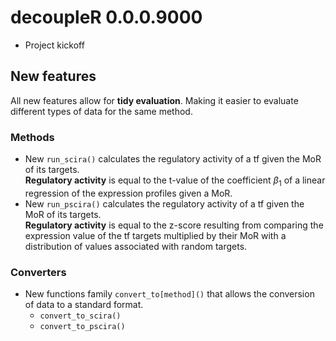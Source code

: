# decoupleR 0.0.0.9000
* Project kickoff

## New features

All new features allow for **tidy evaluation**. Making it easier to evaluate
different types of data for the same method.

### Methods

*  New `run_scira()` calculates the regulatory activity of a tf given the MoR of its targets.  
   **Regulatory activity** is equal to the t-value of the coefficient $\beta_{1}$
   of a linear regression of the expression profiles given a MoR.
* New `run_pscira()` calculates the regulatory activity of a tf given the MoR of its targets.  
  **Regulatory activity** is equal to the z-score resulting from comparing the
  expression value of the tf targets multiplied by their MoR with a 
  distribution of values associated with random targets.

### Converters

* New functions family `convert_to[method]()` that allows the conversion of data to a standard format.
  * `convert_to_scira()`
  * `convert_to_pscira()`
